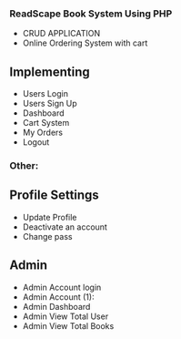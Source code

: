 ### ReadScape Book System Using PHP

- CRUD APPLICATION
- Online Ordering System with cart 

## Implementing

- Users Login
- Users Sign Up
- Dashboard
- Cart System
- My Orders
- Logout

### Other: 
## Profile Settings
- Update Profile
- Deactivate an account
- Change pass

## Admin 

- Admin Account login
- Admin Account (1): 
- Admin Dashboard
- Admin View Total User
- Admin View Total Books

